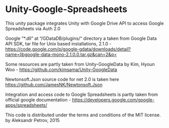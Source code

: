 Unity-Google-Spreadsheets
===============
This unity package integrates Unity with Google Drive API to access Google Spreadsheets via Auth 2.0 

Google “*.dll” at “/GDataDB/plugins/“ directory a taken from Google Data API SDK, tar file for Unix based installations, 2.1.0  - https://code.google.com/p/google-gdata/downloads/detail?name=libgoogle-data-mono-2.1.0.0.tar.gz&can=2&q=

Some resources are partly taken from Unity-GoogleData by Kim, Hyoun Woo - https://github.com/kimsama/Unity-GoogleData

Newtonsoft.Json source code for net 2.0 is taken here https://github.com/JamesNK/Newtonsoft.Json


Integration and access code to Google Spreadsheets is partly taken from official google documentation - https://developers.google.com/google-apps/spreadsheets/


This code is distributed under the terms and conditions of the MIT license.
by Aleksandr Petrov, 2015


